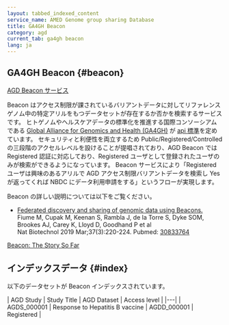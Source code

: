 ```yaml
---
layout: tabbed_indexed_content
service_name: AMED Genome group sharing Database
title: GA4GH Beacon
category: agd
current_tab: ga4gh beacon
lang: ja
---
```


## GA4GH Beacon  {#beacon}

[AGD Beacon サービス](https://agdbeacon.ddbj.nig.ac.jp/agd/beacon/webui/)

Beacon はアクセス制限が課されているバリアントデータに対してリファレンスゲノム中の特定アリルをもつデータセットが存在するか否かを検索するサービスです。 ヒトゲノムやヘルスケアデータの標準化を推進する国際コンソーシアムである [Global Alliance for Genomics and Health (GA4GH)](https://www.ga4gh.org/) が [api 標準](https://github.com/ga4gh-beacon/specification)を定めています。 セキュリティと利便性を両立するため Public/Registered/Controlled の三段階のアクセルレベルを設けることが提唱されており、AGD Beacon では Registered 認証に対応しており、Registered ユーザとして登録されたユーザのみが検索ができるようになっています。 Beacon サービスにより「Registered ユーザは興味のあるアリルで AGD アクセス制限バリアントデータを検索し Yes が返ってくれば NBDC にデータ利用申請をする」というフローが実現します。

Beacon の詳しい説明については以下をご覧ください。

  - <span class="title">[Federated discovery and sharing of genomic data using Beacons.](https://www.ncbi.nlm.nih.gov/pubmed/30833764)</span>
    <br>
    <span class="authors">Fiume M, Cupak M, Keenan S, Rambla J, de la Torre S, Dyke SOM, Brookes AJ, Carey K, Lloyd D, Goodhand P et al</span>
    <br>
    <span class="pub-info"> <span class="journal">Nat Biotechnol</span> <span class="bib-info">2019 Mar;37(3):220-224.</span> <span class="pubmed-id">Pubmed: [30833764](https://www.ncbi.nlm.nih.gov/pubmed/30833764)</span>
    </span>

[Beacon: The Story So Far](https://drive.google.com/file/d/1TKkWdmpES52Ex4kWd8oaSoGV_z5tiz2N/view)

## インデックスデータ  {#index}

以下のデータセットが Beacon インデックスされています。

| AGD Study                                                                          | Study Title                     | AGD Dataset                                                                        | Access level |
|---|
| AGDS\_000001 | Response to Hepatitis B vaccine | AGDD\_000001 | Registered   |
